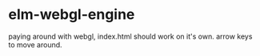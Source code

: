 # elm-webgl-engine

paying around with webgl, index.html should work on it's own. arrow keys to move around.
